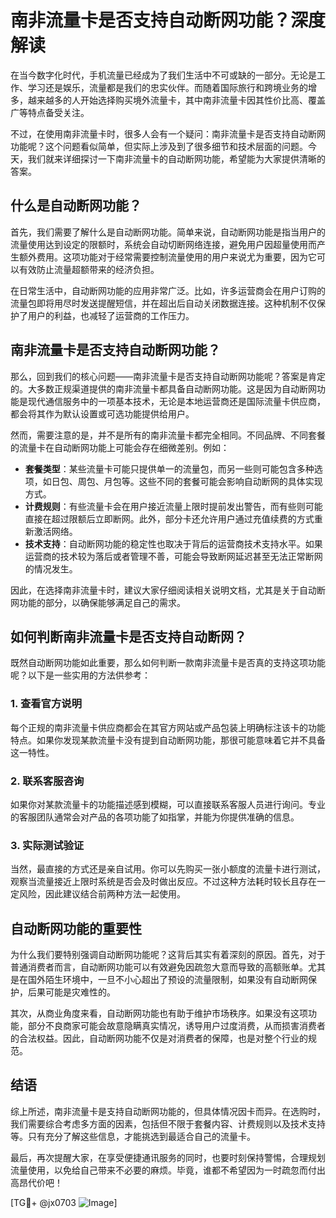 # 南非流量卡是否支持自动断网功能？深度解读

在当今数字化时代，手机流量已经成为了我们生活中不可或缺的一部分。无论是工作、学习还是娱乐，流量都是我们的忠实伙伴。而随着国际旅行和跨境业务的增多，越来越多的人开始选择购买境外流量卡，其中南非流量卡因其性价比高、覆盖广等特点备受关注。

不过，在使用南非流量卡时，很多人会有一个疑问：南非流量卡是否支持自动断网功能呢？这个问题看似简单，但实际上涉及到了很多细节和技术层面的问题。今天，我们就来详细探讨一下南非流量卡的自动断网功能，希望能为大家提供清晰的答案。

## 什么是自动断网功能？

首先，我们需要了解什么是自动断网功能。简单来说，自动断网功能是指当用户的流量使用达到设定的限额时，系统会自动切断网络连接，避免用户因超量使用而产生额外费用。这项功能对于经常需要控制流量使用的用户来说尤为重要，因为它可以有效防止流量超额带来的经济负担。

在日常生活中，自动断网功能的应用非常广泛。比如，许多运营商会在用户订购的流量包即将用尽时发送提醒短信，并在超出后自动关闭数据连接。这种机制不仅保护了用户的利益，也减轻了运营商的工作压力。

## 南非流量卡是否支持自动断网功能？

那么，回到我们的核心问题——南非流量卡是否支持自动断网功能呢？答案是肯定的。大多数正规渠道提供的南非流量卡都具备自动断网功能。这是因为自动断网功能是现代通信服务中的一项基本技术，无论是本地运营商还是国际流量卡供应商，都会将其作为默认设置或可选功能提供给用户。

然而，需要注意的是，并不是所有的南非流量卡都完全相同。不同品牌、不同套餐的流量卡在自动断网功能上可能会存在细微差别。例如：

- **套餐类型**：某些流量卡可能只提供单一的流量包，而另一些则可能包含多种选项，如日包、周包、月包等。这些不同的套餐可能会影响自动断网的具体实现方式。
- **计费规则**：有些流量卡会在用户接近流量上限时提前发出警告，而有些则可能直接在超过限额后立即断网。此外，部分卡还允许用户通过充值续费的方式重新激活网络。
- **技术支持**：自动断网功能的稳定性也取决于背后的运营商技术支持水平。如果运营商的技术较为落后或者管理不善，可能会导致断网延迟甚至无法正常断网的情况发生。

因此，在选择南非流量卡时，建议大家仔细阅读相关说明文档，尤其是关于自动断网功能的部分，以确保能够满足自己的需求。

## 如何判断南非流量卡是否支持自动断网？

既然自动断网功能如此重要，那么如何判断一款南非流量卡是否真的支持这项功能呢？以下是一些实用的方法供参考：

### 1. 查看官方说明
每个正规的南非流量卡供应商都会在其官方网站或产品包装上明确标注该卡的功能特点。如果你发现某款流量卡没有提到自动断网功能，那很可能意味着它并不具备这一特性。

### 2. 联系客服咨询
如果你对某款流量卡的功能描述感到模糊，可以直接联系客服人员进行询问。专业的客服团队通常会对产品的各项功能了如指掌，并能为你提供准确的信息。

### 3. 实际测试验证
当然，最直接的方式还是亲自试用。你可以先购买一张小额度的流量卡进行测试，观察当流量接近上限时系统是否会及时做出反应。不过这种方法耗时较长且存在一定风险，因此建议结合前两种方法一起使用。

## 自动断网功能的重要性

为什么我们要特别强调自动断网功能呢？这背后其实有着深刻的原因。首先，对于普通消费者而言，自动断网功能可以有效避免因疏忽大意而导致的高额账单。尤其是在国外陌生环境中，一旦不小心超出了预设的流量限制，如果没有自动断网保护，后果可能是灾难性的。

其次，从商业角度来看，自动断网功能也有助于维护市场秩序。如果没有这项功能，部分不良商家可能会故意隐瞒真实情况，诱导用户过度消费，从而损害消费者的合法权益。因此，自动断网功能不仅是对消费者的保障，也是对整个行业的规范。

## 结语

综上所述，南非流量卡是支持自动断网功能的，但具体情况因卡而异。在选购时，我们需要综合考虑多方面的因素，包括但不限于套餐内容、计费规则以及技术支持等。只有充分了解这些信息，才能挑选到最适合自己的流量卡。

最后，再次提醒大家，在享受便捷通讯服务的同时，也要时刻保持警惕，合理规划流量使用，以免给自己带来不必要的麻烦。毕竟，谁都不希望因为一时疏忽而付出高昂代价吧！

[TG💪+ @jx0703 ![Image](https://github.com/user-attachments/assets/dbca1d08-cadb-493c-b0ec-ad6f7a83f270)]